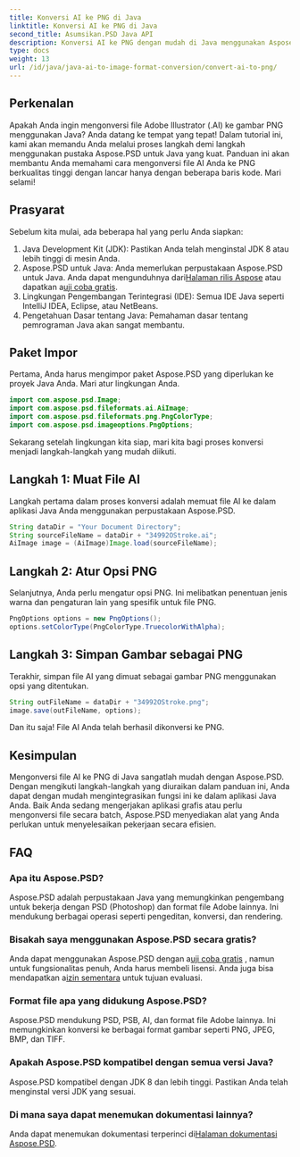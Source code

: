 ```yaml
---
title: Konversi AI ke PNG di Java
linktitle: Konversi AI ke PNG di Java
second_title: Asumsikan.PSD Java API
description: Konversi AI ke PNG dengan mudah di Java menggunakan Aspose.PSD dengan panduan ini. Pelajari cara memuat, mengatur opsi, dan menyimpan file AI Anda sebagai gambar PNG dengan mudah.
type: docs
weight: 13
url: /id/java/java-ai-to-image-format-conversion/convert-ai-to-png/
---
```

## Perkenalan
Apakah Anda ingin mengonversi file Adobe Illustrator (.AI) ke gambar PNG menggunakan Java? Anda datang ke tempat yang tepat! Dalam tutorial ini, kami akan memandu Anda melalui proses langkah demi langkah menggunakan pustaka Aspose.PSD untuk Java yang kuat. Panduan ini akan membantu Anda memahami cara mengonversi file AI Anda ke PNG berkualitas tinggi dengan lancar hanya dengan beberapa baris kode. Mari selami!
## Prasyarat
Sebelum kita mulai, ada beberapa hal yang perlu Anda siapkan:
1. Java Development Kit (JDK): Pastikan Anda telah menginstal JDK 8 atau lebih tinggi di mesin Anda.
2.  Aspose.PSD untuk Java: Anda memerlukan perpustakaan Aspose.PSD untuk Java. Anda dapat mengunduhnya dari[Halaman rilis Aspose](https://releases.aspose.com/psd/java/) atau dapatkan a[uji coba gratis](https://releases.aspose.com/).
3. Lingkungan Pengembangan Terintegrasi (IDE): Semua IDE Java seperti IntelliJ IDEA, Eclipse, atau NetBeans.
4. Pengetahuan Dasar tentang Java: Pemahaman dasar tentang pemrograman Java akan sangat membantu.
## Paket Impor
Pertama, Anda harus mengimpor paket Aspose.PSD yang diperlukan ke proyek Java Anda. Mari atur lingkungan Anda.
```java
import com.aspose.psd.Image;
import com.aspose.psd.fileformats.ai.AiImage;
import com.aspose.psd.fileformats.png.PngColorType;
import com.aspose.psd.imageoptions.PngOptions;
```
Sekarang setelah lingkungan kita siap, mari kita bagi proses konversi menjadi langkah-langkah yang mudah diikuti.
## Langkah 1: Muat File AI
Langkah pertama dalam proses konversi adalah memuat file AI ke dalam aplikasi Java Anda menggunakan perpustakaan Aspose.PSD.
```java
String dataDir = "Your Document Directory"; 
String sourceFileName = dataDir + "34992OStroke.ai";       
AiImage image = (AiImage)Image.load(sourceFileName);
```
## Langkah 2: Atur Opsi PNG
Selanjutnya, Anda perlu mengatur opsi PNG. Ini melibatkan penentuan jenis warna dan pengaturan lain yang spesifik untuk file PNG.
```java
PngOptions options = new PngOptions();
options.setColorType(PngColorType.TruecolorWithAlpha);
```
## Langkah 3: Simpan Gambar sebagai PNG
Terakhir, simpan file AI yang dimuat sebagai gambar PNG menggunakan opsi yang ditentukan.
```java
String outFileName = dataDir + "34992OStroke.png";
image.save(outFileName, options);
```
Dan itu saja! File AI Anda telah berhasil dikonversi ke PNG.
## Kesimpulan
Mengonversi file AI ke PNG di Java sangatlah mudah dengan Aspose.PSD. Dengan mengikuti langkah-langkah yang diuraikan dalam panduan ini, Anda dapat dengan mudah mengintegrasikan fungsi ini ke dalam aplikasi Java Anda. Baik Anda sedang mengerjakan aplikasi grafis atau perlu mengonversi file secara batch, Aspose.PSD menyediakan alat yang Anda perlukan untuk menyelesaikan pekerjaan secara efisien.
## FAQ
### Apa itu Aspose.PSD?
Aspose.PSD adalah perpustakaan Java yang memungkinkan pengembang untuk bekerja dengan PSD (Photoshop) dan format file Adobe lainnya. Ini mendukung berbagai operasi seperti pengeditan, konversi, dan rendering.
### Bisakah saya menggunakan Aspose.PSD secara gratis?
 Anda dapat menggunakan Aspose.PSD dengan a[uji coba gratis](https://releases.aspose.com/) , namun untuk fungsionalitas penuh, Anda harus membeli lisensi. Anda juga bisa mendapatkan a[izin sementara](https://purchase.aspose.com/temporary-license/) untuk tujuan evaluasi.
### Format file apa yang didukung Aspose.PSD?
Aspose.PSD mendukung PSD, PSB, AI, dan format file Adobe lainnya. Ini memungkinkan konversi ke berbagai format gambar seperti PNG, JPEG, BMP, dan TIFF.
### Apakah Aspose.PSD kompatibel dengan semua versi Java?
Aspose.PSD kompatibel dengan JDK 8 dan lebih tinggi. Pastikan Anda telah menginstal versi JDK yang sesuai.
### Di mana saya dapat menemukan dokumentasi lainnya?
 Anda dapat menemukan dokumentasi terperinci di[Halaman dokumentasi Aspose.PSD](https://reference.aspose.com/psd/java/).